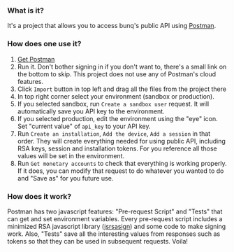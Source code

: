 ### What is it?

It's a project that allows you to access bunq's public API using [Postman](https://www.getpostman.com).

### How does one use it?

1. [Get Postman](https://www.getpostman.com/apps)
2. Run it. Don't bother signing in if you don't want to, there's a small link on the bottom to skip. This project does
   not use any of Postman's cloud features.
3. Click `Import` button in top left and drag all the files from the project there
4. In top right corner select your environment (sandbox or production).
5. If you selected sandbox, run `Create a sandbox user` request. It will automatically save you API key to the 
   environment.
6. If you selected production, edit the environment using the "eye" icon. Set "current value" of `api_key` to your API 
   key.
7. Run `Create an installation`, `Add the device`, `Add a session` in that order. They will create everything needed for
   using public API, including RSA keys, session and installation tokens. For you reference all those values will be set
   in the environment.
8. Run `Get monetary accounts` to check that everything is working properly. If it does, you can modify that request to
   do whatever you wanted to do and "Save as" for you future use.

### How does it work?

Postman has two javascript features: "Pre-request Script" and "Tests" that can get and set environment variables. Every
pre-request script includes a minimized RSA javascript library ([jsrsasign](https://github.com/kjur/jsrsasign)) and
some code to make signing work. Also, "Tests" save all the interesting values from responses such as tokens so that they
can be used in subsequent requests. Voila!
